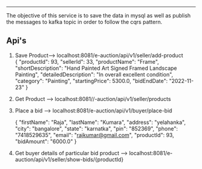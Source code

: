 ----- 

The objective of this service is to save the data in mysql as well as publish the messages to kafka topic in order to follow the cqrs pattern.

Api's
-----


1. Save Product--> localhost:8081/e-auction/api/v1/seller/add-product   
{
    "productId": 93,
    "sellerId": 33,
    "productName": "Frame",
    "shortDescription": "Hand Painted Art Signed Framed Landscape Painting",
    "detailedDescription": "In overall  excellent condition",
    "category": "Painting",
    "startingPrice": 5300.0,
    "bidEndDate": "2022-11-23"
}

2.  Get Product --> localhost:8081//-auction/api/v1/seller/products

3. Place a bid -->  localhost:8081/e-auction/api/v1/buyer/place-bid

   {
    "firstName": "Raja",
    "lastName": "Kumara",
    "address": "yelahanka",
    "city": "bangalore",
    "state": "karnatka",
    "pin": "852369",
    "phone": "7418529635",
    "email": "rajkumar@gmail.com",
    "productId": 93,
    "bidAmount": "6000.0"
}

4. Get buyer details of particular bid product --> localhost:8081/e-auction/api/v1/seller/show-bids/{productId}

   

